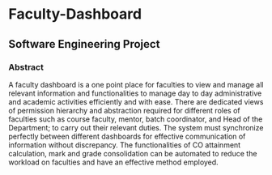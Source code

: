 # Faculty-Dashboard
<h2>Software Engineering Project</h2>
<h3> Abstract </h3>
A faculty dashboard is a one point place for faculties to view and manage all relevant information and functionalities to manage day to day administrative and academic activities efficiently and with ease. There are dedicated views of permission hierarchy and abstraction required for different roles of faculties such as course faculty, mentor, batch coordinator, and Head of the Department; to carry out their relevant duties. The system must synchronize perfectly between different dashboards for effective communication of information without discrepancy. The functionalities of CO attainment calculation, mark and grade consolidation can be automated to reduce the workload on faculties and have an effective method employed. 
